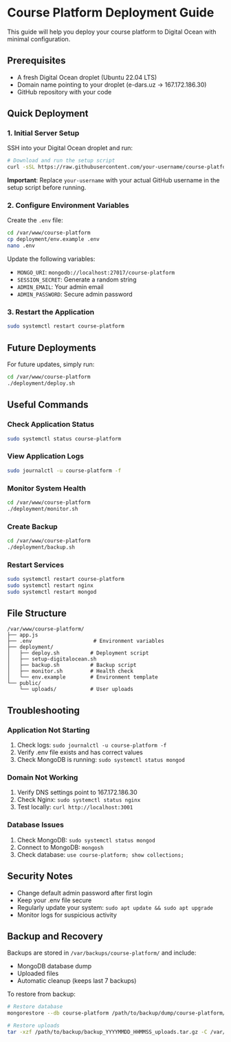 # Course Platform Deployment Guide

This guide will help you deploy your course platform to Digital Ocean with minimal configuration.

## Prerequisites

- A fresh Digital Ocean droplet (Ubuntu 22.04 LTS)
- Domain name pointing to your droplet (e-dars.uz → 167.172.186.30)
- GitHub repository with your code

## Quick Deployment

### 1. Initial Server Setup

SSH into your Digital Ocean droplet and run:

```bash
# Download and run the setup script
curl -sSL https://raw.githubusercontent.com/your-username/course-platform/main/deployment/setup-digitalocean.sh | bash
```

**Important**: Replace `your-username` with your actual GitHub username in the setup script before running.

### 2. Configure Environment Variables

Create the `.env` file:

```bash
cd /var/www/course-platform
cp deployment/env.example .env
nano .env
```

Update the following variables:
- `MONGO_URI`: `mongodb://localhost:27017/course-platform`
- `SESSION_SECRET`: Generate a random string
- `ADMIN_EMAIL`: Your admin email
- `ADMIN_PASSWORD`: Secure admin password

### 3. Restart the Application

```bash
sudo systemctl restart course-platform
```

## Future Deployments

For future updates, simply run:

```bash
cd /var/www/course-platform
./deployment/deploy.sh
```

## Useful Commands

### Check Application Status
```bash
sudo systemctl status course-platform
```

### View Application Logs
```bash
sudo journalctl -u course-platform -f
```

### Monitor System Health
```bash
cd /var/www/course-platform
./deployment/monitor.sh
```

### Create Backup
```bash
cd /var/www/course-platform
./deployment/backup.sh
```

### Restart Services
```bash
sudo systemctl restart course-platform
sudo systemctl restart nginx
sudo systemctl restart mongod
```

## File Structure

```
/var/www/course-platform/
├── app.js
├── .env                    # Environment variables
├── deployment/
│   ├── deploy.sh          # Deployment script
│   ├── setup-digitalocean.sh
│   ├── backup.sh          # Backup script
│   ├── monitor.sh         # Health check
│   └── env.example        # Environment template
└── public/
    └── uploads/           # User uploads
```

## Troubleshooting

### Application Not Starting
1. Check logs: `sudo journalctl -u course-platform -f`
2. Verify .env file exists and has correct values
3. Check MongoDB is running: `sudo systemctl status mongod`

### Domain Not Working
1. Verify DNS settings point to 167.172.186.30
2. Check Nginx: `sudo systemctl status nginx`
3. Test locally: `curl http://localhost:3001`

### Database Issues
1. Check MongoDB: `sudo systemctl status mongod`
2. Connect to MongoDB: `mongosh`
3. Check database: `use course-platform; show collections;`

## Security Notes

- Change default admin password after first login
- Keep your .env file secure
- Regularly update your system: `sudo apt update && sudo apt upgrade`
- Monitor logs for suspicious activity

## Backup and Recovery

Backups are stored in `/var/backups/course-platform/` and include:
- MongoDB database dump
- Uploaded files
- Automatic cleanup (keeps last 7 backups)

To restore from backup:
```bash
# Restore database
mongorestore --db course-platform /path/to/backup/dump/course-platform/

# Restore uploads
tar -xzf /path/to/backup/backup_YYYYMMDD_HHMMSS_uploads.tar.gz -C /var/www/course-platform/public/
``` 